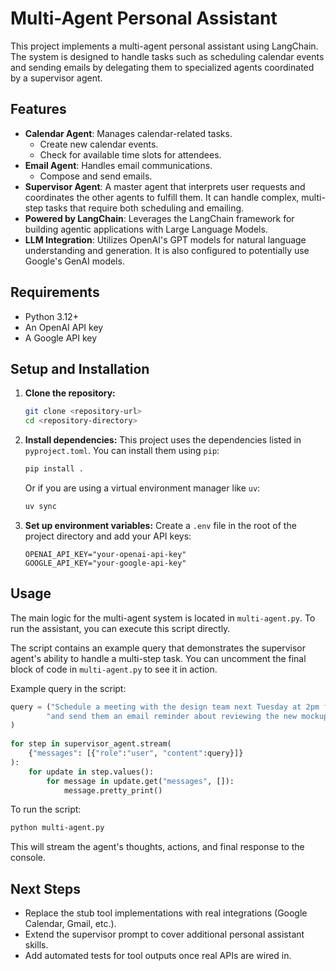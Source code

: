 # Multi-Agent Personal Assistant

This project implements a multi-agent personal assistant using LangChain. The system is designed to handle tasks such as scheduling calendar events and sending emails by delegating them to specialized agents coordinated by a supervisor agent.

## Features

- **Calendar Agent**: Manages calendar-related tasks.
  - Create new calendar events.
  - Check for available time slots for attendees.
- **Email Agent**: Handles email communications.
  - Compose and send emails.
- **Supervisor Agent**: A master agent that interprets user requests and coordinates the other agents to fulfill them. It can handle complex, multi-step tasks that require both scheduling and emailing.
- **Powered by LangChain**: Leverages the LangChain framework for building agentic applications with Large Language Models.
- **LLM Integration**: Utilizes OpenAI's GPT models for natural language understanding and generation. It is also configured to potentially use Google's GenAI models.

## Requirements

- Python 3.12+
- An OpenAI API key
- A Google API key

## Setup and Installation

1.  **Clone the repository:**
    ```bash
    git clone <repository-url>
    cd <repository-directory>
    ```

2.  **Install dependencies:**
    This project uses the dependencies listed in `pyproject.toml`. You can install them using `pip`:
    ```bash
    pip install .
    ```
    Or if you are using a virtual environment manager like `uv`:
    ```bash
    uv sync
    ```

3.  **Set up environment variables:**
    Create a `.env` file in the root of the project directory and add your API keys:
    ```
    OPENAI_API_KEY="your-openai-api-key"
    GOOGLE_API_KEY="your-google-api-key"
    ```

## Usage

The main logic for the multi-agent system is located in `multi-agent.py`. To run the assistant, you can execute this script directly.

The script contains an example query that demonstrates the supervisor agent's ability to handle a multi-step task. You can uncomment the final block of code in `multi-agent.py` to see it in action.

Example query in the script:
```python
query = ("Schedule a meeting with the design team next Tuesday at 2pm for 1 hour, "
        "and send them an email reminder about reviewing the new mockups."
)
    
for step in supervisor_agent.stream(
    {"messages": [{"role":"user", "content":query}]}
):
    for update in step.values():
        for message in update.get("messages", []):
            message.pretty_print()
```

To run the script:
```bash
python multi-agent.py
```
This will stream the agent's thoughts, actions, and final response to the console.

## Next Steps
- Replace the stub tool implementations with real integrations (Google Calendar, Gmail, etc.).
- Extend the supervisor prompt to cover additional personal assistant skills.
- Add automated tests for tool outputs once real APIs are wired in.